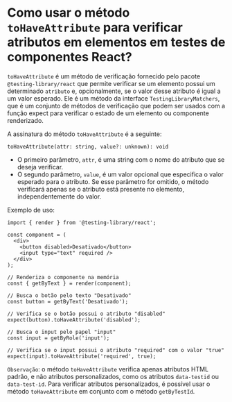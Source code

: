 # Como usar o método `toHaveAttribute` para verificar atributos em elementos em testes de componentes React?

`toHaveAttribute` é um método de verificação fornecido pelo pacote `@testing-library/react` que permite verificar se um elemento possui um determinado `atributo` e, opcionalmente, se o valor desse atributo é igual a um valor esperado. Ele é um método da interface `TestingLibraryMatchers`, que é um conjunto de métodos de verificação que podem ser usados com a função expect para verificar o estado de um elemento ou componente renderizado.

A assinatura do método `toHaveAttribute` é a seguinte:

```
toHaveAttribute(attr: string, value?: unknown): void
```

* O primeiro parâmetro, `attr`, é uma string com o nome do atributo que se deseja verificar. 
* O segundo parâmetro, `value`, é um valor opcional que especifica o valor esperado para o atributo. Se esse parâmetro for omitido, o método verificará apenas se o atributo está presente no elemento, independentemente do valor.

Exemplo de uso:

```
import { render } from '@testing-library/react';

const component = (
  <div>
    <button disabled>Desativado</button>
    <input type="text" required />
  </div>
);

// Renderiza o componente na memória
const { getByText } = render(component);

// Busca o botão pelo texto "Desativado"
const button = getByText('Desativado');

// Verifica se o botão possui o atributo "disabled"
expect(button).toHaveAttribute('disabled');

// Busca o input pelo papel "input"
const input = getByRole('input');

// Verifica se o input possui o atributo "required" com o valor "true"
expect(input).toHaveAttribute('required', true);
```

`Observação`: o método `toHaveAttribute` verifica apenas atributos HTML padrão, e não atributos personalizados, como os atributos `data-testid` ou `data-test-id`. Para verificar atributos personalizados, é possível usar o método `toHaveAttribute` em conjunto com o método `getByTestId`.
